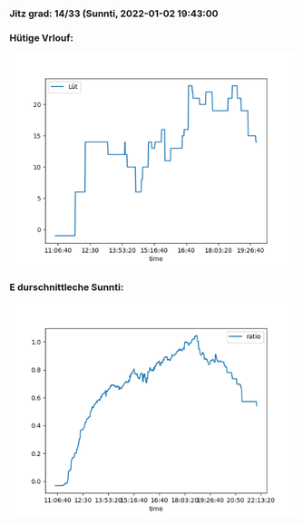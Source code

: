 ### Jitz grad: 14/33 (Sunnti, 2022-01-02 19:43:00

### Hütige Vrlouf:
![Graph](Today.png)

### E durschnittleche Sunnti:
![Graph](Sunnti.png)